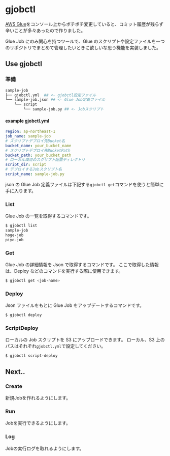 # gjobctl

[AWS Glue](https://aws.amazon.com/jp/glue/)をコンソール上からポチポチ変更していると、コミット履歴が残らず辛いことが多々あったので作りました。

Glue Job にのみ関心を持つツールで、Glue のスクリプトや設定ファイルを一つのリポジトリでまとめて管理したいときに欲しいな思う機能を実装しました。

## Use gjobctl

### 準備

```bash
sample-job
├── gjobctl.yml  ## <- gjobctl設定ファイル
└── sample-job.json ## <- Glue Job定義ファイル
    └── script
        └── sample-job.py ## <- Jobスクリプト
```

#### example gjobctl.yml

```yml:gjobctl.yml
region: ap-northeast-1
job_name: sample-job
# スクリプトデプロイ先Bucket名
bucket_name: your_bucket_name
# スクリプトデプロイ先BucketPath
bucket_path: your_bucket_path
# ローカル環境のスクリプト配置ディレクトリ
script_dir: script
# デプロイするJobスクリプト名
script_name: sample-job.py
```

json の Glue Job 定義ファイルは下記する`gjobctl get`コマンドを使うと簡単に手に入ります。

### List
Glue Job の一覧を取得するコマンドです。
```bash
$ gjobctl list
sample-job
hoge-job
piyo-job
```

### Get
Glue Job の詳細情報を Json で取得するコマンドです。
ここで取得した情報は、Deploy などのコマンドを実行する際に使用できます。


```bash
$ gjobctl get <job-name>
```

### Deploy
Json ファイルをもとに Glue Job をアップデートするコマンドです。

```bash
$ gjobctl deploy
```

### ScriptDeploy
ローカルの Job スクリプトを S3 にアップロードできます。
ローカル、S3 上のパスはそれぞれ`gjobctl.yml`で設定してください。

```bash
$ gjobctl script-deploy
```


## Next..
### Create
新規Jobを作れるようにします。

### Run
Jobを実行できるようにします。

### Log
Jobの実行ログを取れるようにします。
